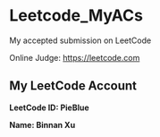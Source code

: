 # Leetcode_MyACs

My accepted submission on LeetCode

Online Judge: https://leetcode.com




## My LeetCode Account

**LeetCode ID: PieBlue**

**Name: Binnan Xu**



